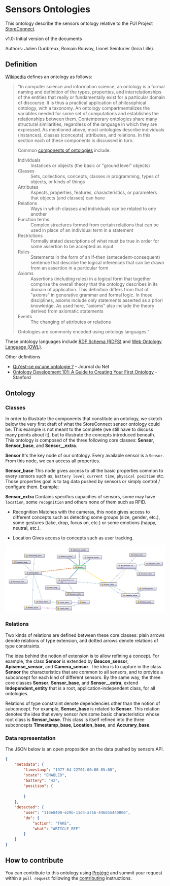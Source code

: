 # Sensors Ontologies

This ontology describe the sensors ontology relative to the FUI Project [StoreConnect](https://github.com/StoreConnect).

v1.0: Initial version of the documents

Authors: Julien Duribreux, Romain Rouvoy, Lionel Seinturier (Inria Lille).

## Definition
[Wikipedia](https://fr.wikipedia.org/wiki/Ontologie_(informatique)) defines an ontology as follows:
> "In computer science and information science, an ontology is a formal naming and definition of the types, properties, and interrelationships of the entities that really or fundamentally exist for a particular domain of discourse. It is thus a practical application of philosophical ontology, with a taxonomy.
> An ontology compartmentalizes the variables needed for some set of computations and establishes the relationships between them.
> Contemporary ontologies share many structural similarities, regardless of the language in which they are expressed. As mentioned above, most ontologies describe individuals (instances), classes (concepts), attributes, and relations. In this section each of these components is discussed in turn.
>
> Common [components of ontologies](https://en.wikipedia.org/wiki/Ontology_components) include:
> <dl>
> <dt>Individuals</dt>
> <dd>Instances or objects (the basic or "ground level" objects)</dd>
> <dt>Classes</dt>
> <dd>Sets, collections, concepts, classes in programming, types of objects, or kinds of things</dd>
> <dt>Attributes</dt>
> <dd>Aspects, properties, features, characteristics, or parameters that objects (and classes) can have</dd>
> <dt>Relations</dt>
> <dd>Ways in which classes and individuals can be related to one another</dd>
> <dt>Function terms</dt>
> <dd>Complex structures formed from certain relations that can be used in place of an individual term in a statement</dd>
> <dt>Restrictions</dt>
> <dd>Formally stated descriptions of what must be true in order for some assertion to be accepted as input</dd>
> <dt>Rules</dt>
> <dd>Statements in the form of an if-then (antecedent-consequent) sentence that describe the logical inferences that can be drawn from an assertion in a particular form</dd>
> <dt>Axioms</dt>
> <dd>Assertions (including rules) in a logical form that together comprise the overall theory that the ontology describes in its domain of application. This definition differs from that of "axioms" in generative grammar and formal logic. In those disciplines, axioms include only statements asserted as a priori knowledge. As used here, "axioms" also include the theory derived from axiomatic statements</dd>
> <dt>Events</dt>
> <dd>The changing of attributes or relations</dd>
> </dl>
> Ontologies are commonly encoded using ontology languages."

These ontology languages include [RDF Schema (RDFS)](https://en.wikipedia.org/wiki/RDF_Schema) and [Web Ontology Language (OWL)](https://en.wikipedia.org/wiki/Web_Ontology_Language).

Other definitions
- [Qu'est-ce qu'une ontologie ?](http://www.journaldunet.com/developpeur/tutoriel/theo/070403-ontologie.shtml) - Journal du Net
- [Ontology Development 101: A Guide to Creating Your First Ontology](http://protege.stanford.edu/publications/ontology_development/ontology101.pdf) - Stanford

## Ontology

### Classes

In order to illustrate the components that constitute an ontology, we sketch below the very first draft of what the StoreConnect sensor ontology could be. This example is not meant to the complete (we still have to discuss many points about it), but to illustrate the concepts introduced beneath. This ontology is composed of the three following core classes: __Sensor__, __Sensor_base__, and __Sensor__extra__.

__Sensor__
It's the key node of our ontology. Every available sensor is a `Sensor`. From this node, we can access all properties.</dd>

__Sensor_base__
This node gives access to all the basic properties common to every sensors such as, `battery level`, `current time`, `physical position` etc. Those properties goal is to tag data pushed by sensors or simply control / configure them. Example:

__Sensor_extra__
Contains specifics capacities of sensors, some may have `location`, some `recognition` and others none of them such as RFID.

- Recognition
Matches with the cameras, this node gives access to different concepts such as detecting some groups (size, gender, etc.), some gestures (take, drop, focus on, etc.) or some emotions (happy, neutral, etc.).

- Location
Gives access to concepts such as user tracking.

![Ontology](images/ontology.png)

### Relations

Two kinds of relations are defined between these core classes: plain arrows denote relations of type extension, and dotted arrows denote relations of type constraints.

The idea behind the notion of extension is to allow refining a concept. For example, the class __Sensor__ is extended by __Beacon_sensor__, __Apisense_sensor__, and __Camera_sensor__. The idea is to capture in the class __Sensor__ the characteristics that are common to all sensors, and to provide a subconcept for each kind of different sensors. By the same way, the three core classes __Sensor__, __Sensor_base__, and __Sensor__extra__, extend __Independent_entity__ that is a root, application-independent class, for all ontologies.

Relations of type constraint denote dependencies other than the notion of subconcept. For example, __Sensor_base__ is related to __Sensor__. This relation denotes the idea that every sensor _has_ some basic characteristics whose root class is __Sensor_base__. This class is itself refined into the three subconcepts __Timestamp_base__, __Location_base__, and __Accurary_base__.

### Data representation

The JSON below is an open proposition on the data pushed by sensors API.

```json
{
	"metadata": {
		"timestamp": "1977-04-22T01:00:00-05:00",
		"state": "ENABLED",
		"battery": "42",
		"position": {
			
		}
	},
	"detected": {
		"user": "110e8400-e29b-11d4-a716-446655440000",
		"do": {
			"action": "TAKE",
			"what": "ARTICLE_REF"
		}
	}
}
```

## How to contribute

You can contribute to this ontology using [Protégé](http://protege.stanford.edu/) and summit your request within a `pull request` 
following the [contributing](CONTRIBUTING.md) instructions. 


